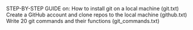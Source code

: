 STEP-BY-STEP GUIDE on:
How to install git on a local machine (git.txt)
Create a GitHub account and clone repos to the local machine (github.txt)
Write 20 git commands and their functions (git_commands.txt)

